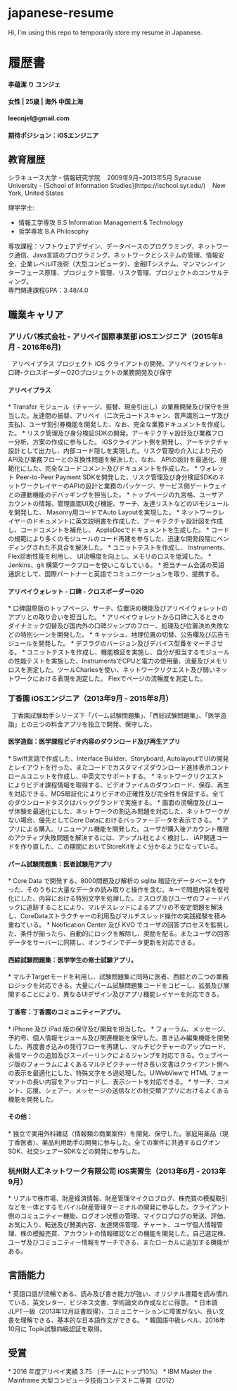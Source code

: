 # japanese-resume
Hi, I'm using this repo to temporarily store my resume in Japanese.

<h1>履歴書</h1>
<h4>李蕴潔 り ユンジェ</h4>
<h4>女性 | 25歳 | 海外 中国上海</h4>
<h4>leeonjel@gmail.com</h4>
<h4>期待ポジション：iOSエンジニア</h4>  
<h2>教育履歴</h2>
シラキュース大学 - 情報研究学院&nbsp;&nbsp;&nbsp;&nbsp;2009年9月~2013年5月  
Syracuse University - [School of Information Studies](https://ischool.syr.edu/)&nbsp;&nbsp;&nbsp;&nbsp;New York, United States  
  
理学学士:  
* 情報工学専攻 B.S Information Management & Technology  
* 哲学専攻    B.A Philosophy  

専攻課程：ソフトウェアデザイン、データベースのプログラミング、ネットワーク通信、Java言語のプログラミング、ネットワークとシステムの管理、情報安全、企業レベルIT技術（大型コンピュータ）、金融ITシステム、マンマシンインターフェース原理、プロジェクト管理、リスク管理、プロジェクトのコンサルティング。  
専門関連課程GPA：3.48/4.0

<h2>職業キャリア</h2>
<h3>アリババ株式会社 - アリペイ国際事業部 iOSエンジニア（2015年8月 - 2016年6月)</h3>
&nbsp;&nbsp;アリペイプラス プロジェクト iOS クライアントの開発、アリペイウォレット-口碑-クロスボーダーO2Oプロジェクトの業務開発及び保守
<h4>アリペイプラス</h4>
* Transfer モジュール（チャージ、振替、現金引出し）の業務開発及び保守を担当した。友達間の振替、アリペイ（二次元コードスキャン、音声識別ユーザ及び支払)、ユーザ割引券機能を開発した、なお、完全な業務ドキュメントを作成した。
* リスク管理及び身分検証SDKの開発。アーキテクチャ設計及び業務フロー分析、方案の作成に参与した。 iOSクライアント側を開発し、アーキテクチャ設計として出力し、内部コード隠しを実現した。リスク管理の介入により元のAPI及び業務フローとの互換性問題を解決した、なお、 APIの設計を最適化、規範化にした、完全なコードコメント及びドキュメントを作成した。 
* ウォレット Peer-to-Peer Payment SDKを開発した、リスク管理及び身分検証SDKのネットワークレイヤーのAPIの設計と業務のパッケージ、サービス側ゲートウェイとの連動機能のデバッギングを担当した。
* トップページの九宮格、ユーザアカウントの情報、管理画面UI及び機能、サーチ、友達リストなどのUIモジュールを開発した、 Masonry用コードでAuto Layoutを実現した。
* ネットワークレイヤーのドキュメントに英文説明書を作成した、アーキテクチャ設計図を作成し、コードコメントを補充し、 AppleDocでドキュメントを生成した。
* コードの規範により多くのモジュールのコード再建を参与した、迅速な開発段階にペンディングされた不具合を解決した。
* ユニットテストを作成し、 Instruments、 Flex診断性能を利用し、 UI流暢度を向上し、メモリのロスを低減した。
* Jenkins、git 構築ワークフローを使いこなしている。
* 担当チーム会議の英語通訳として、国際パートナーと英語でコミュニケーションを取り、提携する。

<h4>アリペイウォレット - 口碑 - クロスボーダーO2O</h4>
* 口碑国際版のトップページ、サーチ、位置決め機能及びアリペイウォレットのアプリとの取り合いを担当した。
* アリペイウォレットから口碑に入るときのダイナミック切替及び国内外の口碑ジャンプのフロー、処理及び位置決め失敗などの特別シーンを開発した。
* キャッシュ、地理位置の切替、公告欄及び広告モジュールを開発した。
* デフラグのバージョン及びデバイス型番をマーチさせる。
* ユニットテストを作成し、機能検証を実施し、自分が担当するモジュールの性能テストを実施した、InstrumentsでCPUと電力の使用量、流量及びメモリロスを測定した。ツールCharlesを使い、ネットワークリクエスト及び弱いネットワークにおける表現を測定した。 Flexでページの流暢度を測定した。  

<h3>丁香園  iOSエンジニア（2013年9月 - 2015年8月）</h3>
&nbsp;&nbsp;丁香園試験助手シリーズ下「パーム試験問題集」、「西総試験問題集」、「医学造詣」との三つの料金アプリを独立で開発、保守した。
<h4>医学造詣：医学課程ビデオ内容のダウンロード及び再生アプリ</h4>
* Swift言語で作成した、Interface Builder、Storyboard,  AutolayoutでUIの開発とレイアウトを行った、またコードでカスタマイズダウンロード進捗表示コントロールユニットを作成し、中英文でサポートする。
* ネットワークリクエストによりビデオ課程情報を取得する、ビデオファイルのダウンロード、保存、再生を対応できる、MD5暗証化によりビデオの正確性及び完全性を保証する。全てのダウンロードタスクはバックグランドで実施する。
* 画面の流暢度及びユーザ体験を最適化にした、ネットワークの割込み問題を対応した、ネットワークがない場合、優先としてCore Dataにおけるバッファーデータを表示できる。
* アプリによる購入、リニューアル機能を開発した。ユーザが購入後アカウント権限のアクティブ失敗問題を解決するには、アップル社とよく検討し、 iAP関連コードを作り直した、この期間においてStoreKitをよく分かるようになっている。

<h4>パーム試験問題集：医者試験用アプリ</h4>
* Core Data で開発する、8000問題及び解析の sqlite 暗証化データベースを作った、そのうちに大量なデータの読み取りと操作を含む。キーで問題内容を復号化にした、内容における特別文字を処理した。ミスログ及びユーザのフィードバックに追跡することにより、マルチスレッドによるアプリの不安定問題を解決し、CoreDataストラクチャーの利用及びマルチスレッド操作の実践経験を積み重ねている。
* Notification Center 及び KVO でユーザの回答プロセスを監視した、条件が揃ったら、自動的にロックを解除し、奨励を配る。またユーザの回答データをサーバーに同期し、オンラインでデータ更新を対応できる。

<h4>西綜試験問題集：医学学生の修士試験アプリ。</h4>
* マルチTargetモードを利用し、試験問題集に同時に医者、西綜との二つの業務ロジックを対応できる。大量にパーム試験問題集コードをコピーし、拡張及び展開することにより、異なるUIデザイン及びアプリ機能レイヤーを対応できる。

<h4>丁香客：丁香園のコミュニティーアプリ。</h4>
* iPhone 及び iPad 版の保守及び開発を担当した。
* フォーラム、メッセージ、予約号、個人情報モジュール及び関連機能を保守した。書き込み編集機能を開発した、再度書き込みの発行フローを再建し、マルチピクチャーのアップロード、表情マークの追加及びスーパーリンクによるジャンプを対応できる。ウェブページ版のフォーラムによくあるマルチピクチャー付き長い文書はクライアント側への表示を最適化にした、特殊文字をろ過処理した。UIWebViewで HTML フォーマットの長い内容をアップロードし、表示シートを対応できる。
* サーチ、コメント、応援、シェアー、メッセージの送信などの社交類アプリにおけるよくある機能を開発した。

<h4>その他：</h4>
* 独立で実用外科雑誌（情報類の商業案件）を開発、保守した。家庭用薬品（現丁香医者）、薬品利用助手の開発に参与した。全ての案件に共通するログオンSDK、社交シェアーSDKなどの開発に参与した。

<h3>杭州財人汇ネットワーク有限公司  iOS実習生（2013年6月 - 2013年9月）</h3>
* リアルで株市場、財産経済情報、財産管理マイクロブログ、株売買の模擬取引などを一体とするモバイル財産管理ターミナルの開発に参与した。クライアント側のコミュニティー機能、ログオン状態の管理、マイクロブログの発送、評価、お気に入り、転送及び賛美内容、友達関係管理、チャート、ユーザ個人情報管理、株の模擬売買、アカウントの情報確認などの機能を開発した。自己選定株、ユーザ及びコミュニティー情報をサーチできる、またローカルに追加する機能がある。

<h2>言語能力</h2>
* 英語口語が流暢である、読み及び書き能力が強い、オリジナル書籍を読み慣れている、英文レター、ビジネス文書、学術論文の作成などに得意。
* 日本語    JLPT一級（2013年12月証書取得）、コミュニケーションに障害がない、長い文書を理解できる、基本的な日本語作文ができる。
* 韓国語中級レベル、2016年10月に Topik試験四級認証を取得。

<h2>受賞</h2>
* 2016 年度アリペイ実績 3.75 （チームにトップ10%）
* IBM Master the Mainframe 大型コンピュータ技術コンテスト二等賞（2012）

